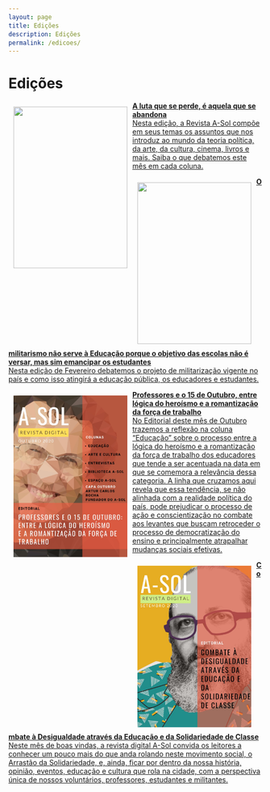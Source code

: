 ```yaml
---
layout: page
title: Edições
description: Edições
permalink: /edicoes/
---
```


<h1> Edições </h1>

<div><a href="http://cursinhoasol.com.br/revista/a-luta-que-se-perde-e-aquela-que-se-abandona/">

<p>
<img src="https://i.imgur.com/xYKueLN.png" style="float:left;width:226px;height:320px;padding: 10px 10px 10px 10px; text-align: justify;color:black;">
<strong>A luta que se perde, é aquela que se abandona</strong><br>
Nesta edição, a Revista A-Sol compõe em seus temas os assuntos que nos introduz ao mundo da teoria política, da arte, da cultura, cinema, livros e mais. Saiba o que debatemos este mês em cada coluna.</p>
</a></div>


<div><a href="https://i.imgur.com/REyLdCT.png">

<p>
<img src="https://i.imgur.com/is7Uf19.png" style="float:left;width:226px;height:320px;padding: 10px 10px 10px 10px; text-align: justify;color:black;">
<strong>O militarismo não serve à Educação porque o objetivo das escolas não é versar, mas sim emancipar os estudantes</strong><br>
Nesta edição de Fevereiro debatemos o projeto de militarização vigente no país e como isso atingirá a educação pública, os educadores e estudantes.</p>
</a></div>

<div><a href="http://cursinhoasol.com.br/revista/ed2-editorial/">

<p>
<img src="https://raw.githubusercontent.com/asolgru/revista/master/assets/img/edicoes/ed2.jpeg" style="float:left;width:226px;height:320px;padding: 10px 10px 10px 10px; text-align: justify;color:black;">
<strong>Professores e o 15 de Outubro, entre lógica do heroísmo e a romantização da força de trabalho</strong><br>
No Editorial deste mês de Outubro trazemos a reflexão na coluna “Educação” sobre o processo entre a lógica do heroísmo e a romantização da força de trabalho dos educadores que tende a ser acentuada na data em que se comemora a relevância dessa categoria. A linha que cruzamos aqui revela que essa tendência, se não alinhada com a realidade política do país, pode prejudicar o processo de ação e conscientização no combate aos levantes que buscam retroceder o processo de democratização do ensino e principalmente atrapalhar mudanças sociais efetivas.</p>
</a></div>


<div><a href="http://cursinhoasol.com.br/revista/ed1-editorial/">

<p>
<img src="https://raw.githubusercontent.com/asolgru/revista/master/assets/img/edicoes/ed1.jpeg" style="float:left;width:226px;height:320px;padding: 10px 10px 10px 10px; text-align: justify;color:black;">
<strong>Combate à Desigualdade através da Educação e da Solidariedade de Classe</strong><br>
Neste mês de boas vindas, a revista digital A-Sol convida os leitores a conhecer um pouco mais do que anda rolando neste movimento social, o Arrastão da Solidariedade, e, ainda, ficar por dentro da nossa história, opinião, eventos, educação e cultura que rola na cidade, com a perspectiva única de nossos voluntários, professores, estudantes e militantes.
</p>
</a></div>


